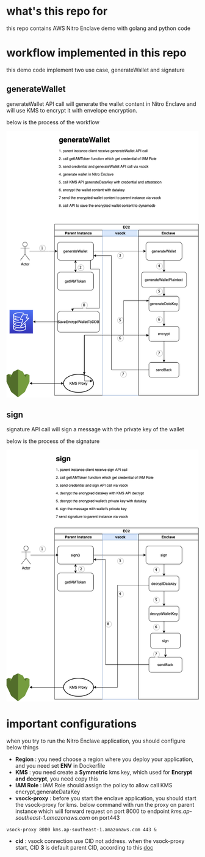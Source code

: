 # what's this repo for
this repo contains AWS Nitro Enclave demo with golang and python code

# workflow implemented in this repo

this demo code implement two use case, generateWallet and signature

## generateWallet
generateWallet API call will generate the wallet content in Nitro Enclave and will use KMS to encrypt it with envelope encryption.

below is the process of the workflow

![generateWallet process](/image/generateWallet.png)

## sign
signature API call will sign a message with the private key of the wallet

below is the process of the signature

![sign](/image/sign.png)

# important configurations
when you try to run the Nitro Enclave application, you should configure below things

- **Region** : you need choose a region where you deploy your application, and you need set **ENV** in Dockerfile 
- **KMS** : you need create a **Symmetric** kms key, which used for **Encrypt and decrypt**, you need copy this
- **IAM Role** : IAM Role should assign the policy to allow call KMS encrypt,generateDataKey
- **vsock-proxy** : before you start the enclave application, you should start the vsock-proxy for kms. below command with run the proxy on parent instance which will forward request on port 8000 to endpoint *kms.ap-southeast-1.amazonaws.com* on port443
```
vsock-proxy 8000 kms.ap-southeast-1.amazonaws.com 443 &
```
- **cid** : vsock connection use CID not address. when the vsock-proxy start, CID **3** is default parent CID, according to this  [doc](!https://github.com/aws/aws-nitro-enclaves-sdk-c/blob/main/bin/kmstool-enclave-cli/main.c#L18)